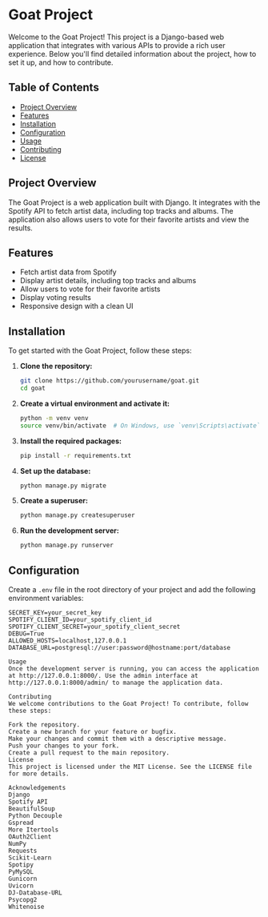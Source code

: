 # Goat Project

Welcome to the Goat Project! This project is a Django-based web application that integrates with various APIs to provide a rich user experience. Below you'll find detailed information about the project, how to set it up, and how to contribute.

## Table of Contents

- [Project Overview](#project-overview)
- [Features](#features)
- [Installation](#installation)
- [Configuration](#configuration)
- [Usage](#usage)
- [Contributing](#contributing)
- [License](#license)

## Project Overview

The Goat Project is a web application built with Django. It integrates with the Spotify API to fetch artist data, including top tracks and albums. The application also allows users to vote for their favorite artists and view the results.

## Features

- Fetch artist data from Spotify
- Display artist details, including top tracks and albums
- Allow users to vote for their favorite artists
- Display voting results
- Responsive design with a clean UI

## Installation

To get started with the Goat Project, follow these steps:

1. **Clone the repository:**

    ```sh
    git clone https://github.com/yourusername/goat.git
    cd goat
    ```

2. **Create a virtual environment and activate it:**

    ```sh
    python -m venv venv
    source venv/bin/activate  # On Windows, use `venv\Scripts\activate`
    ```

3. **Install the required packages:**

    ```sh
    pip install -r requirements.txt
    ```

4. **Set up the database:**

    ```sh
    python manage.py migrate
    ```

5. **Create a superuser:**

    ```sh
    python manage.py createsuperuser
    ```

6. **Run the development server:**

    ```sh
    python manage.py runserver
    ```

## Configuration

Create a `.env` file in the root directory of your project and add the following environment variables:

```properties
SECRET_KEY=your_secret_key
SPOTIFY_CLIENT_ID=your_spotify_client_id
SPOTIFY_CLIENT_SECRET=your_spotify_client_secret
DEBUG=True
ALLOWED_HOSTS=localhost,127.0.0.1
DATABASE_URL=postgresql://user:password@hostname:port/database

Usage
Once the development server is running, you can access the application at http://127.0.0.1:8000/. Use the admin interface at http://127.0.0.1:8000/admin/ to manage the application data.

Contributing
We welcome contributions to the Goat Project! To contribute, follow these steps:

Fork the repository.
Create a new branch for your feature or bugfix.
Make your changes and commit them with a descriptive message.
Push your changes to your fork.
Create a pull request to the main repository.
License
This project is licensed under the MIT License. See the LICENSE file for more details.

Acknowledgements
Django
Spotify API
BeautifulSoup
Python Decouple
Gspread
More Itertools
OAuth2Client
NumPy
Requests
Scikit-Learn
Spotipy
PyMySQL
Gunicorn
Uvicorn
DJ-Database-URL
Psycopg2
Whitenoise
